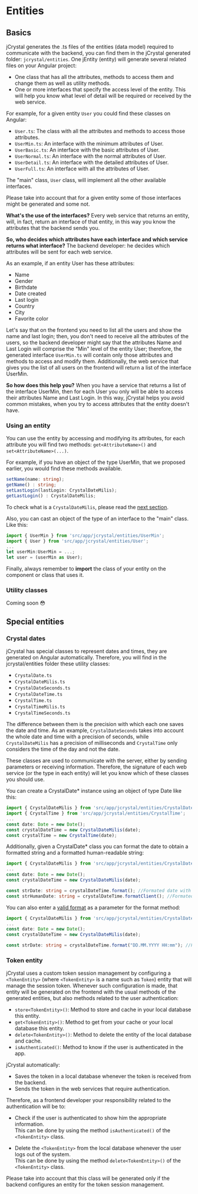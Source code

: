 # Entities

## Basics

jCrystal generates the .ts files of the entities (data model) required to communicate with the backend, you can find them in the jCrystal generated folder: `jcrystal/entities`. One jEntity (entity) will generate several related files on your Angular project: 

- One class that has all the attributes, methods to access them and change them as well as utility methods.
- One or more interfaces that specify the access level of the entity. This will help you know what level of detail will be required or received by the web service. 

For example, for a given entity `User` you could find these classes on Angular:

- `User.ts`: The class with all the attributes and methods to access those attributes.
- `UserMin.ts`: An interface with the minimum attributes of User.
- `UserBasic.ts`: An interface with the basic attributes of User.
- `UserNormal.ts`: An interface with the normal attributes of User.
- `UserDetail.ts`: An interface with the detailed attributes of User.
- `UserFull.ts`: An interface with all the attributes of User.

The "main" class, `User` class, will implement all the other available interfaces. 

Please take into account that for a given entity some of those interfaces might be generated and some not. 

**What's the use of the interfaces?** Every web service that returns an entity, will, in fact, return an interface of that entity, in this way you know the attributes that the backend sends you. 

**So, who decides which attributes have each interface and which service returns what interface?** The backend developer: he decides which attributes will be sent for each web service. 

As an example, if an entity User has these attributes:
- Name
- Gender
- Birthdate
- Date created
- Last login
- Country
- City
- Favorite color

Let's say that on the frontend you need to list all the users and show the name and last login; then, you don't need to receive all the attributes of the users, so the backend developer might say that the attributes Name and Last Login will comprise the "Min" level of the entity User; therefore, the generated interface `UserMin.ts` will contain only those attributes and methods to access and modify them. Additionally, the web service that gives you the list of all users on the frontend will return a list of the interface UserMin.

**So how does this help you?** When you have a service that returns a list of the interface UserMin, then for each User you only will be able to access their attributes Name and Last Login. In this way, jCrystal helps you avoid common mistakes, when you try to access attributes that the entity doesn't have.

### Using an entity
You can use the entity by accessing and modifying its attributes, for each attribute you will find two methods: `get<AttributeName>()` and `set<AttributeName>(...)`. 

For example, if you have an object of the type UserMin, that we proposed earlier, you would find these methods available.


```typescript
setName(name: string);
getName() : string;
setLastLogin(lastLogin: CrystalDateMilis);
getLastLogin() : CrystalDateMilis;
```

To check what is a `CrystalDateMilis`, please read the [next section](#crystal-dates).


Also, you can cast an object of the type of an interface to the "main" class. Like this:
```typescript
import { UserMin } from 'src/app/jcrystal/entities/UserMin';
import { User } from 'src/app/jcrystal/entities/User';
...
let userMin:UserMin = ...;
let user = (userMin as User);
```

Finally, always remember to **import** the class of your entity on the component or class that uses it.

### Utility classes
Coming soon :flushed:

## Special entities

### Crystal dates 
jCrystal has special classes to represent dates and times, they are generated on Angular automatically. Therefore, you will find in the jcrystal/entities folder these utility classes:

- `CrystalDate.ts`
- `CrystalDateMilis.ts`
- `CrystalDateSeconds.ts`
- `CrystalDateTime.ts`
- `CrystalTime.ts`
- `CrystalTimeMilis.ts`
- `CrystalTimeSeconds.ts`

The difference between them is the precision with which each one saves the date and time. As an example, `CrystalDateSeconds` takes into account the whole date and time with a precision of seconds, while `CrystalDateMilis` has a precision of milliseconds and `CrystalTime` only considers the time of the day and not the date. 

These classes are used to communicate with the server, either by sending parameters or receiving information. Therefore, the signature of each web service (or the type in each entity) will let you know which of these classes you should use. 

You can create a CrystalDate* instance using an object of type Date like this:

```typescript
import { CrystalDateMilis } from 'src/app/jcrystal/entities/CrystalDateMilis';
import { CrystalTime } from 'src/app/jcrystal/entities/CrystalTime';
...
const date: Date = new Date();
const crystalDateTime = new CrystalDateMilis(date);
const crystalTime = new CrystalTime(date);
```

Additionally, given a CrystalDate* class you can format the date to obtain a formatted string and a formatted human-readable string:

```typescript
import { CrystalDateMilis } from 'src/app/jcrystal/entities/CrystalDateMilis';
...
const date: Date = new Date();
const crystalDateTime = new CrystalDateMilis(date);

const strDate: string = crystalDateTime.format(); //Formated date with default format 'YYYYMMDDHHmmssSSS'
const strHumanDate: string = crystalDateTime.formatClient(); //Formated date with default human-readble format 'DD/MM/YYYY HH:mm'
```

You can also enter a [valid format](https://momentjs.com/docs/#/displaying/format/) as a parameter for the format method:

```typescript
import { CrystalDateMilis } from 'src/app/jcrystal/entities/CrystalDateMilis';
...
const date: Date = new Date();
const crystalDateTime = new CrystalDateMilis(date);

const strDate: string = crystalDateTime.format("DD.MM.YYYY HH:mm"); //Formated date with format 'DD.MM.YYYY HH:m'
```

### Token entity

jCrystal uses a custom token session management by configuring a `<TokenEntity>` (where `<TokenEntity>` is a name such as `Token`) entity that will manage the session token. Whenever such configuration is made, that entity will be generated on the frontend with the usual methods of the generated entities, but also methods related to the user authentication:

- `store<TokenEntity>()`: Method to store and cache in your local database this entity.
- `get<TokenEntity>()`: Method to get from your cache or your local database this entity.
- `delete<TokenEntity>()`: Method to delete the entity of the local database and cache.
- `isAuthenticated()`: Method to know if the user is authenticated in the app.

jCrystal automatically:
- Saves the token in a local database whenever the token is received from the backend.
- Sends the token in the web services that require authentication. 

Therefore, as a frontend developer your responsibility related to the authentication will be to:

- Check if the user is authenticated to show him the appropriate information.  
This can be done by using the method `isAuthenticated()` of the `<TokenEntity>` class.

- Delete the `<TokenEntity>` from the local database whenever the user logs out of the system.  
This can be done by using the method `delete<TokenEntity>()` of the `<TokenEntity>` class.


Please take into account that this class will be generated only if the backend configures an entity for the token session management.
